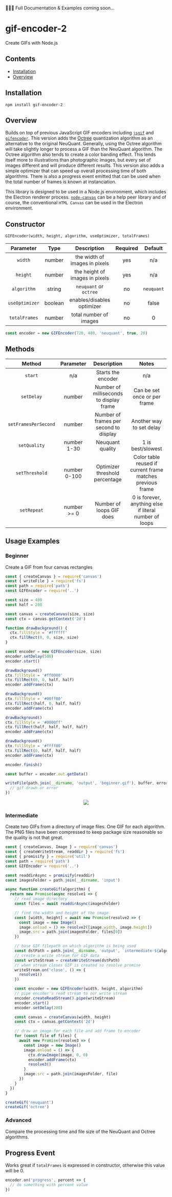 👷🏿‍♂️ Full Documentation & Examples coming soon...

# gif-encoder-2

Create GIFs with Node.js

## Contents

- [Installation](#installation)
- [Overview](#overview)

## Installation

```
npm install gif-encoder-2
```

## Overview

Builds on top of previous JavaScript GIF encoders including [`jsgif`](https://github.com/antimatter15/jsgif) and [`gifencoder`](https://github.com/eugeneware/gifencoder). This version adds the [Octree](https://en.wikipedia.org/wiki/Octree) quantization algorithm as an alternative to the original NeuQuant. Generally, using the Octree algorithm will take slightly longer to process a GIF than the NeuQuant algorithm. The Octree algorithm also tends to create a color banding effect. This lends itself more to illustrations than photographic images, but every set of images different and will produce different results. This version also adds a simple optimizer that can speed up overall processing time of both algorithms. There is also a progress event emitted that can be used when the total number of frames is known at instanciation.

This library is designed to be used in a Node.js environment, which includes the Electron renderer process. [`node-canvas`](https://github.com/Automattic/node-canvas) can be a help peer library and of course, the conventional `HTML Canvas` can be used in the Electron environment.

## Constructor

`GIFEncoder(width, height, algorithm, useOptimizer, totalFrames)`

|   Parameter    |  Type   |          Description           | Required |  Default   |
| :------------: | :-----: | :----------------------------: | :------: | :--------: |
|    `width`     | number  | the width of images in pixels  |   yes    |    n/a     |
|    `height`    | number  | the height of images in pixels |   yes    |    n/a     |
|  `algorithm`   | string  |     `neuquant` or `octree`     |    no    | `neuquant` |
| `useOptimizer` | boolean |   enables/disables optimizer   |    no    |   false    |
| `totalFrames`  | number  |     total number of images     |    no    |     0      |

```javascript
const encoder = new GIFEncoder(720, 480, 'neuquant', true, 20)
```

## Methods

|        Method        |  Parameter   |               Description               |                           Notes                            |
| :------------------: | :----------: | :-------------------------------------: | :--------------------------------------------------------: |
|       `start`        |     n/a      |           Starts the encoder            |                            n/a                             |
|      `setDelay`      |    number    | Number of milliseconds to display frame |                Can be set once or per frame                |
| `setFramesPerSecond` |    number    | Number of frames per second to display  |                  Another way to set delay                  |
|     `setQuality`     | number 1-30  |            Neuquant quality             |                     1 is best/slowest                      |
|    `setThreshold`    | number 0-100 |     Optimizer threshold percentage      | Color table reused if current frame matches previous frame |
|     `setRepeat`      | number >= 0  |        Number of loops GIF does         |   0 is forever, anything else if literal number of loops   |

## Usage Examples

### Beginner

Create a GIF from four canvas rectangles

```javascript
const { createCanvas } = require('canvas')
const { writeFile } = require('fs')
const path = require('path')
const GIFEncoder = require('..')

const size = 400
const half = 200

const canvas = createCanvas(size, size)
const ctx = canvas.getContext('2d')

function drawBackground() {
  ctx.fillStyle = '#ffffff'
  ctx.fillRect(0, 0, size, size)
}

const encoder = new GIFEncoder(size, size)
encoder.setDelay(500)
encoder.start()

drawBackground()
ctx.fillStyle = '#ff0000'
ctx.fillRect(0, 0, half, half)
encoder.addFrame(ctx)

drawBackground()
ctx.fillStyle = '#00ff00'
ctx.fillRect(half, 0, half, half)
encoder.addFrame(ctx)

drawBackground()
ctx.fillStyle = '#0000ff'
ctx.fillRect(half, half, half, half)
encoder.addFrame(ctx)

drawBackground()
ctx.fillStyle = '#ffff00'
ctx.fillRect(0, half, half, half)
encoder.addFrame(ctx)

encoder.finish()

const buffer = encoder.out.getData()

writeFile(path.join(__dirname, 'output', 'beginner.gif'), buffer, error => {
  // gif drawn or error
})
```

<p align="center">
<img src="https://benjaminadk.s3-us-west-1.amazonaws.com/beginner.gif" />
</p>

### Intermediate

Create two GIFs from a directory of image files. One GIF for each algorithm. The PNG files have been compressed to keep package size reasonable so the quality is not that great.

```javascript
const { createCanvas, Image } = require('canvas')
const { createWriteStream, readdir } = require('fs')
const { promisify } = require('util')
const path = require('path')
const GIFEncoder = require('..')

const readdirAsync = promisify(readdir)
const imagesFolder = path.join(__dirname, 'input')

async function createGif(algorithm) {
  return new Promise(async resolve1 => {
    // read image directory
    const files = await readdirAsync(imagesFolder)

    // find the width and height of the image
    const [width, height] = await new Promise(resolve2 => {
      const image = new Image()
      image.onload = () => resolve2([image.width, image.height])
      image.src = path.join(imagesFolder, files[0])
    })

    // base GIF filepath on which algorithm is being used
    const dstPath = path.join(__dirname, 'output', `intermediate-${algorithm}.gif`)
    // create a write stream for GIF data
    const writeStream = createWriteStream(dstPath)
    // when stream closes GIF is created so resolve promise
    writeStream.on('close', () => {
      resolve1()
    })

    const encoder = new GIFEncoder(width, height, algorithm)
    // pipe encoder's read stream to our write stream
    encoder.createReadStream().pipe(writeStream)
    encoder.start()
    encoder.setDelay(200)

    const canvas = createCanvas(width, height)
    const ctx = canvas.getContext('2d')

    // draw an image for each file and add frame to encoder
    for (const file of files) {
      await new Promise(resolve3 => {
        const image = new Image()
        image.onload = () => {
          ctx.drawImage(image, 0, 0)
          encoder.addFrame(ctx)
          resolve3()
        }
        image.src = path.join(imagesFolder, file)
      })
    }
  })
}

createGif('neuquant')
createGif('octree')
```

### Advanced

Compare the processing time and file size of the NeuQuant and Octree algorithms.

## Progress Event

Works great if `totalFrames` is expressed in constructor, otherwise this value will be 0.

```javascript
encoder.on('progress', percent => {
  // do something with percent value
})
```
